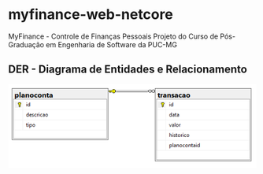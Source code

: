 # myfinance-web-netcore
MyFinance - Controle de Finanças Pessoais
Projeto do Curso de Pós-Graduação em Engenharia de Software da PUC-MG


## DER - Diagrama de Entidades e Relacionamento
<img src='docs/DER.png'>